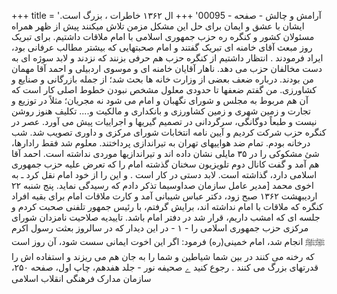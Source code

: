 +++
title = 'آرامش و چالش - صفحه - 00095'
+++
ال ۱۳۶۲ خاطرات ، بزرگ است. ایشان با عشق و ایمان برای حل این مشکل مزمن تلاش میکنند پیش از ظهر همراه مسئولان کشور و کنگره ره حزب جمهوری اسلامی با امام ملاقات داشتیم. برای تبریک روز مبعث آقای خامنه ای تبریک گفتند و امام صحبتهایی که بیشتر مطالب عرفانی بود، ایراد فرمودند . انتظار داشتیم از کنگره حزب هم حرفی بزنند که نزدند و لابد سوژه ای به دست مخالفان حزب می دهد. ناهار آقایان خامنه ای و موسوی اردبیلی و احمد آقا مهمان من بودند. درباره ضعف بعضی از وزارت خانه ها بحث شد؛ از جمله بازرگانی و صنایع و کشاورزی. من گفتم ضعفها تا حدودی معلول مشخص نبودن خطوط اصلی کار است که آن هم مربوط به مجلس و شورای نگهبان و امام می شود نه مجریان؛ مثلاً در توزیع و تجارت و زمین شهری و زمین کشاورزی و بانکداری و مالکیت و.... تکلیف هنوز روشن نیست و طبعاً دوگانگی، سرگردانی در تصمیم گیریها و اجراییات پیش می آورد. عصر در کنگره حزب شرکت کردیم و آیین نامه انتخابات شورای مرکزی و داوری تصویب شد. شب درخانه بودم. تمام ضد هواییهای تهران به تیراندازی پرداختند. معلوم شد فقط رادارها، شئ مشکوکی را در ۳۵ مایلی نشان داده اند و تیراندازیها موردی نداشته است. احمد آقا هم آمد و گفت کانال دوم تلویزیون سخنان گذشته امام را که تعرض عليه حزب جمهوری اسلامی دارد، گذاشته است. لابد دستی در کار است . و این را از خود امام نقل کرد ـ به اخوی محمد [مدیر عامل سازمان صداوسیما تذکر دادم که رسیدگی نماید. پنج شنبه ۲۲ اردیبهشت ۱۳۶۲ صبح زود، دکتر عباس شیبانی آمد و کارت ملاقات امام برای بقیه افراد کنگره که ملاقات با امام نداشته اند، برایش گرفتم، با رئیس جمهور تلفنی صحبت کردم و جلسه ای که امشب داریم، قرار شد در دفتر امام باشد. تاییدیه صلاحیت نامزدان شورای مرکزی حزب جمهوری اسلامی را - ۱ - در این دیدار که در سالروز بعثت رسول اکرم ﷺﷺ انجام شد، امام خمینی(ره) فرمود: اگر این اخوت ایمانی سست شود، آن روز است که رخنه می کنند در بین شما شیاطین و شما را به جان هم می ریزند و استفاده اش را قدرتهای بزرگ می کنند . رجوع کنید ے صحیفه نور - جلد هفدهم، چاپ اول، صفحه ۲۵۰، سازمان مدارک فرهنگی انقلاب اسلامی